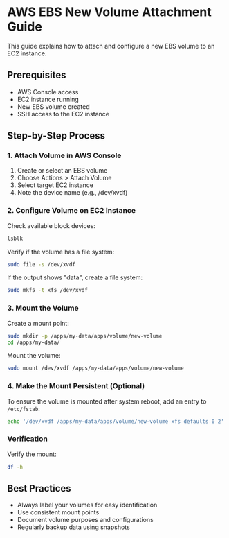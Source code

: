 # AWS EBS New Volume Attachment Guide

This guide explains how to attach and configure a new EBS volume to an EC2 instance.

## Prerequisites
- AWS Console access
- EC2 instance running
- New EBS volume created
- SSH access to the EC2 instance

## Step-by-Step Process

### 1. Attach Volume in AWS Console
1. Create or select an EBS volume
2. Choose Actions > Attach Volume
3. Select target EC2 instance
4. Note the device name (e.g., /dev/xvdf)

### 2. Configure Volume on EC2 Instance

Check available block devices:
```bash
lsblk
```

Verify if the volume has a file system:
```bash
sudo file -s /dev/xvdf
```

If the output shows "data", create a file system:
```bash
sudo mkfs -t xfs /dev/xvdf
```

### 3. Mount the Volume

Create a mount point:
```bash
sudo mkdir -p /apps/my-data/apps/volume/new-volume
cd /apps/my-data/
```

Mount the volume:
```bash
sudo mount /dev/xvdf /apps/my-data/apps/volume/new-volume
```

### 4. Make the Mount Persistent (Optional)
To ensure the volume is mounted after system reboot, add an entry to `/etc/fstab`:
```bash
echo '/dev/xvdf /apps/my-data/apps/volume/new-volume xfs defaults 0 2' | sudo tee -a /etc/fstab
```

### Verification
Verify the mount:
```bash
df -h
```

## Best Practices
- Always label your volumes for easy identification
- Use consistent mount points
- Document volume purposes and configurations
- Regularly backup data using snapshots
